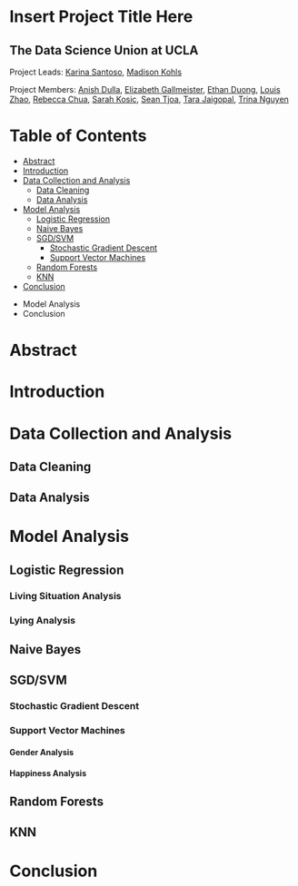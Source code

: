 # Insert Project Title Here
## The Data Science Union at UCLA
Project Leads: [Karina Santoso](https://github.com/kcsantoso), [Madison Kohls](https://github.com/madisonkohls)

Project Members: [Anish Dulla](https://github.com/AnishDulla), [Elizabeth Gallmeister](https://github.com/elizabethgallmeister), [Ethan Duong](https://github.com/eduong100), [Louis Zhao](https://github.com/louis-zhao101), [Rebecca Chua](https://github.com/beccachua), [Sarah Kosic](https://github.com/sarahkos), [Sean Tjoa](https://github.com/seantjoa), [Tara Jaigopal](https://github.com/tarajaigopal), [Trina Nguyen](https://github.com/Trina152)

# Table of Contents
- [Abstract](#Abstract)
- [Introduction](#Introduction)
- [Data Collection and Analysis](#Data-Collection-and-Analysis)
  * [Data Cleaning](##Data-Cleaning)
  * [Data Analysis](##Data-Analysis)
- [Model Analysis](#Model-Analysis)
  * [Logistic Regression](##Logistic-Regression)
  * [Naive Bayes](##Naive-Bayes)
  * [SGD/SVM](##SGD/SVM)
    + [Stochastic Gradient Descent](###Stochastic-Gradient-Descent)
    + [Support Vector Machines](###Support-Vector-Machines)
  * [Random Forests](##Random-Forests)
  * [KNN](##KNN)
- [Conclusion](#Conclusion)
* Model Analysis
* Conclusion

# Abstract

# Introduction

# Data Collection and Analysis
## Data Cleaning
## Data Analysis

# Model Analysis
## Logistic Regression
### Living Situation Analysis
### Lying Analysis
## Naive Bayes
## SGD/SVM
### Stochastic Gradient Descent
### Support Vector Machines
#### Gender Analysis
#### Happiness Analysis
## Random Forests
## KNN
# Conclusion
